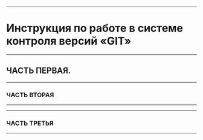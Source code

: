 ***
# __Инструкция по работе в системе контроля версий «GIT»__
***
## __ЧАСТЬ ПЕРВАЯ.__

***
### __ЧАСТЬ ВТОРАЯ__
***

***
### __ЧАСТЬ ТРЕТЬЯ__
***
